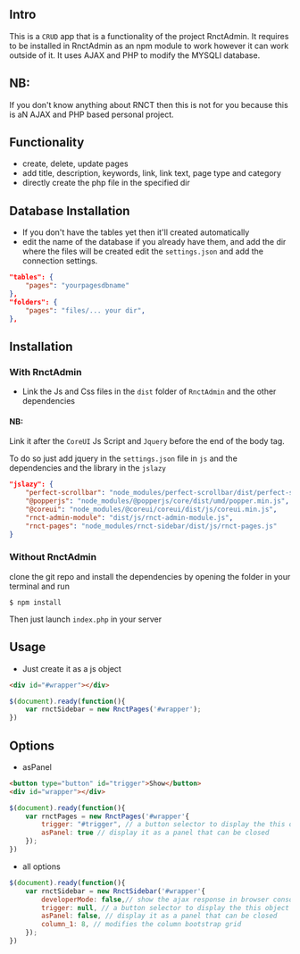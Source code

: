 ## Intro
This is a `CRUD` app that is a functionality of the project RnctAdmin. It requires to be installed in RnctAdmin as an npm module to work however it can work outside of it. It uses AJAX and PHP to modify the MYSQLI database.

## NB:

If you don't know anything about RNCT then this is not for you because this is aN AJAX and PHP based personal project.

## Functionality
- create, delete, update pages
- add title, description, keywords, link, link text, page type and category
- directly create the php file in the specified dir

## Database Installation
- If you don't have the tables yet then it'll created automatically
- edit the name of the database if you already have them, and add the dir where the files will be created edit the `settings.json` and add the connection settings.

```json
"tables": {
    "pages": "yourpagesdbname"
},
"folders": {
    "pages": "files/... your dir",
},
```

## Installation
### With RnctAdmin
- Link the Js and Css files in the `dist` folder of `RnctAdmin` and the other dependencies

#### NB:
Link it after the `CoreUI` Js Script and `Jquery` before the end of the body tag.

To do so just add jquery in the `settings.json` file in `js` and the dependencies and the library in the `jslazy`

``` json
"jslazy": {
    "perfect-scrollbar": "node_modules/perfect-scrollbar/dist/perfect-scrollbar.min.js",
    "@popperjs": "node_modules/@popperjs/core/dist/umd/popper.min.js",
    "@coreui": "node_modules/@coreui/coreui/dist/js/coreui.min.js",
    "rnct-admin-module": "dist/js/rnct-admin-module.js",
    "rnct-pages": "node_modules/rnct-sidebar/dist/js/rnct-pages.js"
}
```

### Without RnctAdmin
clone the git repo and install the dependencies by opening the folder in your terminal and run
```npm
$ npm install
```

Then just launch `index.php` in your server

## Usage

- Just create it as a js object

```html
<div id="#wrapper"></div>
```

```js
$(document).ready(function(){
    var rnctSidebar = new RnctPages('#wrapper');
})
```

## Options

- asPanel


```html
<button type="button" id="trigger">Show</button>
<div id="wrapper"></div>
```

```js
$(document).ready(function(){
    var rnctPages = new RnctPages('#wrapper'{
        trigger: "#trigger", // a button selector to display the this object if asPanel is set to true
        asPanel: true // display it as a panel that can be closed
    });
})
```

- all options

```js
$(document).ready(function(){
    var rnctSidebar = new RnctSidebar('#wrapper'{
        developerMode: false,// show the ajax response in browser console
        trigger: null, // a button selector to display the this object if asPanel is set to true
        asPanel: false, // display it as a panel that can be closed
        column_1: 8, // modifies the column bootstrap grid
    });
})
```
